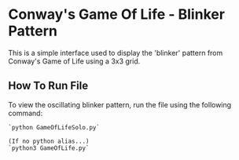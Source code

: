 # Conway's Game Of Life - Blinker Pattern

This is a simple interface used to display the 'blinker' pattern from Conway's Game of Life using a 3x3 grid.

## How To Run File

To view the oscillating blinker pattern, run the file using the following command:

    `python GameOfLifeSolo.py`

    (If no python alias...)
    `python3 GameOfLife.py`
